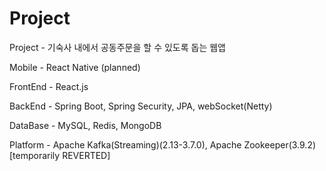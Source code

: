 # Project
Project - 기숙사 내에서 공동주문을 할 수 있도록 돕는 웹앱

Mobile    -  React Native (planned)

FrontEnd  -  React.js

BackEnd   -  Spring Boot, Spring Security, JPA, webSocket(Netty)

DataBase  -  MySQL, Redis, MongoDB

Platform  -  Apache Kafka(Streaming)(2.13-3.7.0), Apache Zookeeper(3.9.2) [temporarily REVERTED] 
